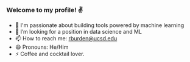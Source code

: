 ### Welcome to my profile! ✌️

- 👯 I'm passionate about building tools powered by machine learning
- 🤔 I’m looking for a position in data science and ML
- 📫 How to reach me: rburden@ucsd.edu
- 😄 Pronouns: He/Him
- ⚡ Coffee and cocktail lover.

